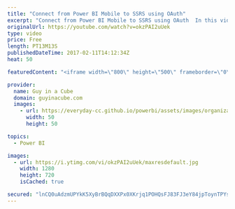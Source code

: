 ```yaml
---
title: "Connect from Power BI Mobile to SSRS using OAuth"
excerpt: "Connect from Power BI Mobile to SSRS using OAuth  In this video, I show you how to configure Active Directory Federated Services (ADFS) and the Web Application Proxy (WAP) role, in Windows 2016, so that you can connect from Power BI mobile to SQL Server Reporting Services using OAuth.  The ADFS and WAP"
originalUrl: https://youtube.com/watch?v=okzPAI2uUek
type: video
price: Free
length: PT13M13S
publishedDateTime: 2017-02-11T14:12:34Z
heat: 50

featuredContent: "<iframe width=\"800\" height=\"500\" frameborder=\"0\" src=\"https://www.youtube.com/embed/okzPAI2uUek\" allow=\"accelerometer; autoplay; encrypted-media; gyroscope; picture-in-picture\" allowfullscreen></iframe>"

provider:
  name: Guy in a Cube
  domain: guyinacube.com
  images:
    - url: https://everyday-cc.github.io/powerbi/assets/images/organizations/guyinacube.com-50x50.jpg
      width: 50
      height: 50

topics:
  - Power BI

images:
  - url: https://i.ytimg.com/vi/okzPAI2uUek/maxresdefault.jpg
    width: 1280
    height: 720
    isCached: true

secured: "lnCQ0uAdzmUPYkK5XyBrBQqDXXPx0XKrjq1POHQsFJ83FJ3eY84jpToynTPYsZRR9dN7Y1QRJFy+pB05Hip7KnNR9H97PVybDw5RQPrIS3eQRNQ6nx1y2/vqeXUwHPHnu/B3PIGLFZTZWspbU3aCyPdRdraZ15DhV2wd6tru6RqUJw8PUur25EvTUoLO0dA7sUwYxuReEVGLBEsravZh5lOA8izPyNLhz0QQ0FGqIQaK1jG+06iDGjYmCEdptmIyEVWc9rusLH1W7J1YtrNtwDVbD7uZqP1g7fK5/hwsR9Xp+RQYgwpbWIDQsGBQzKsYpGV+4UlkJHVupvQLbo+7zax3PLV3ilxGFw4hia5vhY4i4jKEaDwOcczo9ZkOB84qaANehgAp7ciQ9Vpt04guLSq1J6AhJqxtt5sBfgDh0SU=;Q6L4e0GlurxPWEV5dRRbNA=="
---
```


